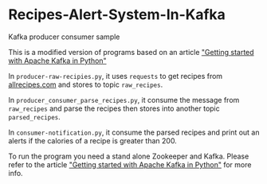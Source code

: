 # Recipes-Alert-System-In-Kafka
Kafka producer consumer sample

This is a modified version of programs based on an article ["Getting started with Apache Kafka in Python"](https://towardsdatascience.com/getting-started-with-apache-kafka-in-python-604b3250aa05)

In `producer-raw-recipies.py`, it uses `requests` to get recipes from [allrecipes.com](https://www.allrecipes.com) and stores to topic `raw_recipes`.

In `producer_consumer_parse_recipes.py`, it consume the message from `raw_recipes` and parse the recipes then stores into another topic `parsed_recipes`.

In `consumer-notification.py`, it consume the parsed recipes and print out an alerts if the calories of a recipe is greater than 200.

To run the program you need a stand alone Zookeeper and Kafka. Please refer to the article ["Getting started with Apache Kafka in Python"](https://towardsdatascience.com/getting-started-with-apache-kafka-in-python-604b3250aa05) for more info.
